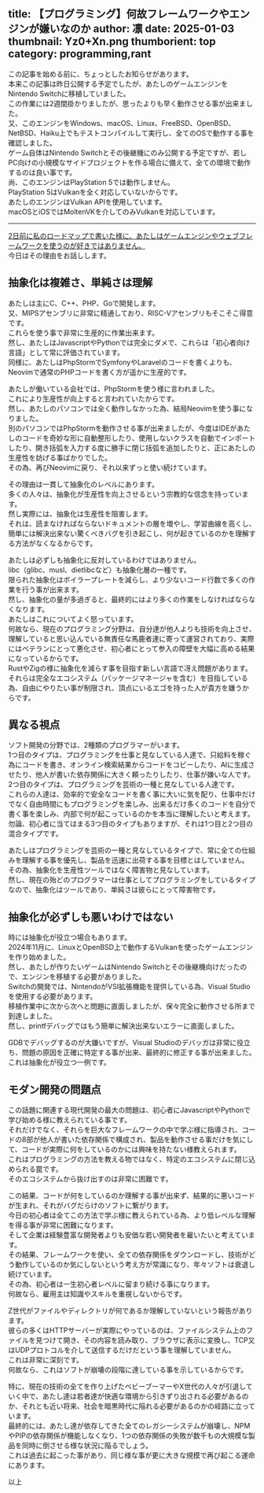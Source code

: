 title: 【プログラミング】何故フレームワークやエンジンが嫌いなのか
author: 凛
date: 2025-01-03
thumbnail: Yz0+Xn.png
thumborient: top
category: programming,rant
----
この記事を始める前に、ちょっとしたお知らせがあります。\
本来この記事は昨日公開する予定でしたが、あたしのゲームエンジンをNintendo Switchに移植していました。\
この作業には2週間掛かりましたが、思ったよりも早く動作させる事が出来ました。\
又、このエンジンをWindows、macOS、Linux、FreeBSD、OpenBSD、NetBSD、Haiku上でもテストコンパイルして実行し、全てのOSで動作する事を確認しました。\
ゲーム自体はNintendo Switchとその後継機にのみ公開する予定ですが、若しPC向けの小規模なサイドプロジェクトを作る場合に備えて、全ての環境で動作するのは良い事です。\
尚、このエンジンはPlayStation 5では動作しません。\
PlayStation 5はVulkanを全く対応していないからです。\
あたしのエンジンはVulkan APIを使用しています。\
macOSとiOSではMoltenVKを介してのみVulkanを対応しています。

-------------------------------------

[2日前に私のロードマップで書いた様に、あたしはゲームエンジンやウェブフレームワークを使うのが好きではありません。](/blog/2025-roadmap.xhtml)\
今日はその理由をお話しします。

## 抽象化は複雑さ、単純さは理解
あたしは主にC、C++、PHP、Goで開発します。\
又、MIPSアセンブリに非常に精通しており、RISC-Vアセンブリもそこそこ得意です。\
これらを使う事で非常に生産的に作業出来ます。\
然し、あたしはJavascriptやPythonでは完全にダメで、これらは「初心者向け言語」として常に評価されています。\
同様に、あたしはPhpStormでSymfonyやLaravelのコードを書くよりも、Neovimで通常のPHPコードを書く方が遥かに生産的です。

あたしが働いている会社では、PhpStormを使う様に言われました。\
これにより生産性が向上すると言われていたからです。\
然し、あたしのパソコンでは全く動作しなかった為、結局Neovimを使う事になりました。\
別のパソコンではPhpStormを動作させる事が出来ましたが、今度はIDEがあたしのコードを奇妙な形に自動整形したり、使用しないクラスを自動でインポートしたり、開き括弧を入力する度に勝手に閉じ括弧を追加したりと、正にあたしの生産性を妨げる事ばかりでした。\
その為、再びNeovimに戻り、それ以来ずっと使い続けています。

その理由は一貫して抽象化のレベルにあります。\
多くの人々は、抽象化が生産性を向上させるという宗教的な信念を持っています。\
然し実際には、抽象化は生産性を阻害します。\
それは、読まなければならないドキュメントの層を増やし、学習曲線を高くし、簡単には解決出来ない驚くべきバグを引き起こし、何が起きているのかを理解する方法がなくなるからです。

あたしは必ずしも抽象化に反対しているわけではありません。\
libc（glibc、musl、dietlibcなど）も抽象化層の一種です。\
限られた抽象化はボイラープレートを減らし、より少ないコード行数で多くの作業を行う事が出来ます。\
然し、抽象化の量が多過ぎると、最終的にはより多くの作業をしなければならなくなります。\
あたしはこれについてよく怒っています。\
何故なら、現在のプログラミング分野は、自分達が他人よりも技術を向上させ、理解していると思い込んでいる無責任な馬鹿者達に寄って運営されており、実際にはベテランにとって悪化させ、初心者にとって参入の障壁を大幅に高める結果になっているからです。\
RustやZigの様に抽象化を減らす事を目指す新しい言語で冴え問題があります。\
それらは完全なエコシステム（パッケージマネージャを含む）を目指している為、自由にやりたい事が制限され、頂点にいるエゴを持った人が貴方を嫌うからです。

## 異なる視点
ソフト開発の分野では、2種類のプログラマーがいます。\
1つ目のタイプは、プログラミングを仕事と見なしている人達で、只給料を稼ぐ為にコードを書き、オンライン検索結果からコードをコピーしたり、AIに生成させたり、他人が書いた依存関係に大きく頼ったりしたり、仕事が嫌いな人です。\
2つ目のタイプは、プログラミングを芸術の一種と見なしている人達です。\
これらの人達は、効率的で安全なコードを書く事に大いに気を配り、仕事中だけでなく自由時間にもプログラミングを楽しみ、出来るだけ多くのコードを自分で書く事を楽しみ、内部で何が起こっているのかを本当に理解したいと考えます。\
勿論、初心者に当てはまる3つ目のタイプもありますが、それは1つ目と2つ目の混合タイプです。

あたしはプログラミングを芸術の一種と見なしているタイプで、常に全ての仕組みを理解する事を優先し、製品を迅速に出荷する事を目標とはしていません。\
その為、抽象化を生産性ツールではなく障害物と見なしています。\
然し、現在の殆どのプログラマーは仕事としてプログラミングをしているタイプなので、抽象化はツールであり、単純さは彼らにとって障害物です。

## 抽象化が必ずしも悪いわけではない
時には抽象化が役立つ場合もあります。\
2024年11月に、LinuxとOpenBSD上で動作するVulkanを使ったゲームエンジンを作り始めました。\
然し、あたしが作りたいゲームはNintendo Switchとその後継機向けだったので、エンジンを移植する必要がありました。\
Switchの開発では、NintendoがVSI拡張機能を提供している為、Visual Studioを使用する必要があります。\
移植作業中に次から次へと問題に直面しましたが、保々完全に動作させる所まで到達しました。\
然し、printfデバッグではもう簡単に解決出来ないエラーに直面しました。

GDBでデバッグするのが大嫌いですが、Visual Studioのデバッガは非常に役立ち、問題の原因を正確に特定する事が出来、最終的に修正する事が出来ました。\
これは抽象化が役立つ一例です。

## モダン開発の問題点
この話題に関連する現代開発の最大の問題は、初心者にJavascriptやPythonで学び始める様に教えられている事です。\
それだけでなく、それらを巨大なフレームワークの中で学ぶ様に指導され、コードの8部が他人が書いた依存関係で構成され、製品を動作させる事だけを気にして、コードが実際に何をしているのかには興味を持たない様教えられます。\
これはプログラミングの方法を教える物ではなく、特定のエコシステムに閉じ込められる罠です。\
そのエコシステムから抜け出すのは非常に困難です。

この結果、コードが何をしているのか理解する事が出来ず、結果的に悪いコードが生まれ、それがバグだらけのソフトに繋がります。\
今日の初心者は全てこの方法で学ぶ様に教えられている為、より低レベルな理解を得る事が非常に困難になります。\
そして企業は経験豊富な開発者よりも安価な若い開発者を雇いたいと考えています。\
その結果、フレームワークを使い、全ての依存関係をダウンロードし、技術がどう動作しているのか気にしないという考え方が常識になり、年々ソフトは衰退し続けています。\
その為、初心者は一生初心者レベルに留まり続ける事になります。\
何故なら、雇用主は知識やスキルを重視しないからです。

Z世代がファイルやディレクトリが何であるか理解していないという報告があります。\
彼らの多くはHTTPサーバーが実際にやっているのは、ファイルシステム上のファイルを見つけて開き、その内容を読み取り、ブラウザに表示に変換し、TCP又はUDPプロトコルを介して送信するだけだという事を理解していません。\
これは非常に深刻です。\
何故なら、これはソフトが崩壊の段階に達している事を示しているからです。

特に、現在の技術の全てを作り上げたベビーブーマーやX世代の人々が引退していく中で、あたし達は若者達が快適な環境から引きずり出される必要があるのか、それとも近い将来、社会を暗黒時代に陥れる必要があるのかの岐路に立っています。\
最終的には、あたし達が依存してきた全てのレガシーシステムが崩壊し、NPMやPIPの依存関係が機能しなくなり、1つの依存関係の失敗が数千もの大規模な製品を同時に倒させる様な状況に陥るでしょう。\
これは過去に起こった事があり、同じ様な事が更に大きな規模で再び起こる運命にあります。

以上
